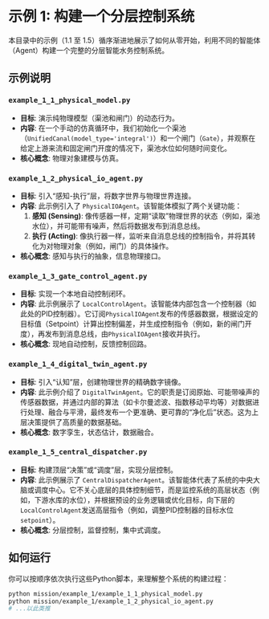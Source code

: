 # 示例 1: 构建一个分层控制系统

本目录中的示例（1.1 至 1.5）循序渐进地展示了如何从零开始，利用不同的智能体（Agent）构建一个完整的分层智能水务控制系统。

## 示例说明

### `example_1_1_physical_model.py`
*   **目标**: 演示纯物理模型（渠池和闸门）的动态行为。
*   **内容**: 在一个手动的仿真循环中，我们初始化一个渠池（`UnifiedCanal(model_type='integral')`）和一个闸门（`Gate`），并观察在给定上游来流和固定闸门开度的情况下，渠池水位如何随时间变化。
*   **核心概念**: 物理对象建模与仿真。

### `example_1_2_physical_io_agent.py`
*   **目标**: 引入“感知-执行”层，将数字世界与物理世界连接。
*   **内容**: 此示例引入了 `PhysicalIOAgent`。该智能体模拟了两个关键功能：
    1.  **感知 (Sensing)**: 像传感器一样，定期“读取”物理世界的状态（例如，渠池水位），并可能带有噪声，然后将数据发布到消息总线。
    2.  **执行 (Acting)**: 像执行器一样，监听来自消息总线的控制指令，并将其转化为对物理对象（例如，闸门）的具体操作。
*   **核心概念**: 感知与执行的抽象，信息物理接口。

### `example_1_3_gate_control_agent.py`
*   **目标**: 实现一个本地自动控制闭环。
*   **内容**: 此示例展示了 `LocalControlAgent`。该智能体内部包含一个控制器（如此处的PID控制器）。它订阅`PhysicalIOAgent`发布的传感器数据，根据设定的目标值（Setpoint）计算出控制偏差，并生成控制指令（例如，新的闸门开度），再发布到消息总线，由`PhysicalIOAgent`接收并执行。
*   **核心概念**: 现地自动控制，反馈控制回路。

### `example_1_4_digital_twin_agent.py`
*   **目标**: 引入“认知”层，创建物理世界的精确数字镜像。
*   **内容**: 此示例介绍了 `DigitalTwinAgent`。它的职责是订阅原始、可能带噪声的传感器数据，并通过内部的算法（如卡尔曼滤波、指数移动平均等）对数据进行处理、融合与平滑，最终发布一个更准确、更可靠的“净化后”状态。这为上层决策提供了高质量的数据基础。
*   **核心概念**: 数字孪生，状态估计，数据融合。

### `example_1_5_central_dispatcher.py`
*   **目标**: 构建顶层“决策”或“调度”层，实现分层控制。
*   **内容**: 此示例展示了 `CentralDispatcherAgent`。该智能体代表了系统的中央大脑或调度中心。它不关心底层的具体控制细节，而是监控系统的高层状态（例如，下游水库的水位），并根据预设的业务逻辑或优化目标，向下层的`LocalControlAgent`发送高层指令（例如，调整PID控制器的目标水位`setpoint`）。
*   **核心概念**: 分层控制，监督控制，集中式调度。

## 如何运行

你可以按顺序依次执行这些Python脚本，来理解整个系统的构建过程：

```bash
python mission/example_1/example_1_1_physical_model.py
python mission/example_1/example_1_2_physical_io_agent.py
# ...以此类推
```
